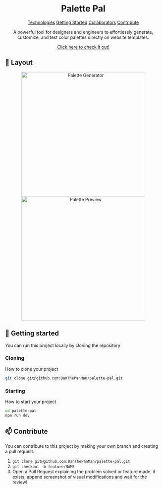 
<h1 align="center" style="font-weight: bold;">Palette Pal </h1>

<p align="center">
<a href="#tech">Technologies</a>
<a href="#started">Getting Started</a>
<a href="#colab">Collaborators</a>
<a href="#contribute">Contribute</a> 
</p>


<p align="center">A powerful tool for designers and engineers to effortlessly generate, customize, and test color palettes directly on website templates.</p>


<p align="center">
<a href="https://palettepal.vercel.app/">Click here to check it out!</a>
</p>

<h2 id="layout">🎨 Layout</h2>

<p align="center">

<img src="https://i.imgur.com/AH5SEbG.png[/img" alt="Palette Generator" width="400px">
<img src="https://i.imgur.com/5Ny7NE0.png[/img" alt="Palette Preview" width="400px">
</p>

<h2 id="started">🚀 Getting started</h2>

You can run this project locally by cloning the repository

<h3>Cloning</h3>

How to clone your project

```bash
git clone git@github.com:DanThePanMan/palette-pal.git
```

<h3>Starting</h3>

How to start your project

```bash
cd palette-pal
npm run dev
```

<h2 id="contribute">📫 Contribute</h2>

You can contribute to this project by making your own branch and creating a pull request.

1. `git clone git@github.com:DanThePanMan/palette-pal.git`
2. `git checkout -b feature/NAME`
3. Open a Pull Request explaining the problem solved or feature made, if exists, append screenshot of visual modifications and wait for the review!
